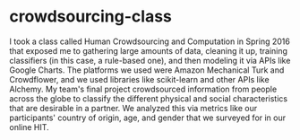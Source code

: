 # crowdsourcing-class

I took a class called Human Crowdsourcing and Computation in Spring 2016 that exposed me to gathering large amounts of data, cleaning it up, training classifiers (in this case, a rule-based one), and then modeling it via APIs like Google Charts. The platforms we used were Amazon Mechanical Turk and Crowdflower, and we used libraries like scikit-learn and other APIs like Alchemy. My team's final project crowdsourced information from people across the globe to classify the different physical and social characteristics that are desirable in a partner. We analyzed this via metrics like our participants' country of origin, age, and gender that we surveyed for in our online HIT. 
